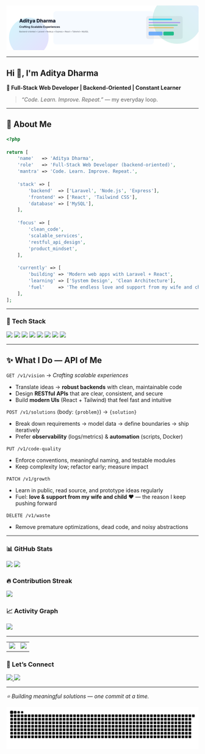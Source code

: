 <!-- Banner: auto light/dark -->
<p align="center">
  <picture>
    <source media="(prefers-color-scheme: dark)" srcset="assets/banner-dark.svg" />
    <source media="(prefers-color-scheme: light)" srcset="assets/banner-light.svg" />
    <img alt="Aditya Dharma — Crafting Scalable Experiences" src="assets/banner-light.svg" />
  </picture>
</p>

---

## Hi 👋, I'm Aditya Dharma

**🚀 Full-Stack Web Developer | Backend-Oriented | Constant Learner**

> *“Code. Learn. Improve. Repeat.”* — my everyday loop.

---
## 🧭 About Me

```php
<?php

return [
    'name'   => 'Aditya Dharma',
    'role'   => 'Full-Stack Web Developer (backend-oriented)',
    'mantra' => 'Code. Learn. Improve. Repeat.',

    'stack' => [
        'backend'  => ['Laravel', 'Node.js', 'Express'],
        'frontend' => ['React', 'Tailwind CSS'],
        'database' => ['MySQL'],
    ],

    'focus' => [
        'clean_code',
        'scalable_services',
        'restful_api_design',
        'product_mindset',
    ],

    'currently' => [
        'building' => 'Modern web apps with Laravel + React',
        'learning' => ['System Design', 'Clean Architecture'],
        'fuel'     => 'The endless love and support from my wife and child — my greatest motivation to keep pushing forward.',
    ],
];
```
---
### 🧰 Tech Stack
<p align="left">
  <img src="https://img.shields.io/badge/Laravel-FF2D20?logo=laravel&logoColor=white" />
  <img src="https://img.shields.io/badge/Node.js-339933?logo=nodedotjs&logoColor=white" />
  <img src="https://img.shields.io/badge/Express-000000?logo=express&logoColor=white" />
  <img src="https://img.shields.io/badge/React-20232A?logo=react&logoColor=61DAFB" />
  <img src="https://img.shields.io/badge/Tailwind-38B2AC?logo=tailwindcss&logoColor=white" />
  <img src="https://img.shields.io/badge/MySQL-005C84?logo=mysql&logoColor=white" />
  <img src="https://img.shields.io/badge/Docker-2496ED?logo=docker&logoColor=white" />
  <img src="https://img.shields.io/badge/Postman-FF6C37?logo=postman&logoColor=white" />
</p>

---
## ✨ What I Do — API of Me

`GET /v1/vision` → _Crafting scalable experiences_  
- Translate ideas → **robust backends** with clean, maintainable code  
- Design **RESTful APIs** that are clear, consistent, and secure  
- Build **modern UIs** (React + Tailwind) that feel fast and intuitive

`POST /v1/solutions` (body: `{problem}`) → `{solution}`  
- Break down requirements → model data → define boundaries → ship iteratively  
- Prefer **observability** (logs/metrics) & **automation** (scripts, Docker)

`PUT /v1/code-quality`  
- Enforce conventions, meaningful naming, and testable modules  
- Keep complexity low; refactor early; measure impact

`PATCH /v1/growth`  
- Learn in public, read source, and prototype ideas regularly  
- Fuel: **love & support from my wife and child** ❤️ — the reason I keep pushing forward

`DELETE /v1/waste`  
- Remove premature optimizations, dead code, and noisy abstractions
---

### 📊 GitHub Stats
<p align="left">
  <img height="152" src="https://github-readme-stats.vercel.app/api?username=adityaadharmaa&show_icons=true&rank_icon=percentile&hide_border=false&theme=tokyonight" />
  <img height="152" src="https://github-readme-stats.vercel.app/api/top-langs/?username=adityaadharmaa&layout=compact&langs_count=8&theme=tokyonight" />
</p>

### 🔥 Contribution Streak
<p>
  <img src="https://github-readme-streak-stats.herokuapp.com/?user=adityaadharmaa&theme=tokyonight" />
</p>

### 📈 Activity Graph
<p>
  <img src="https://github-readme-activity-graph.vercel.app/graph?username=adityaadharmaa&theme=tokyo-night&radius=8" />
</p>

---
<table>
  <tr>
    <td><img height="152" src="https://github-readme-stats.vercel.app/api?username=adityaadharmaa&show_icons=true&rank_icon=percentile&theme=tokyonight"></td>
    <td><img height="152" src="https://github-readme-stats.vercel.app/api/top-langs/?username=adityaadharmaa&layout=compact&langs_count=8&theme=tokyonight"></td>
  </tr>
</table>

### 🔗 Let’s Connect
<p>
  <a href="https://linkedin.com/in/adityadharmaa">
    <img src="https://img.shields.io/badge/LinkedIn-0077B5?style=for-the-badge&logo=linkedin&logoColor=white" />
  </a>
  <a href="mailto:agusadityadharma88@gmail.com">
    <img src="https://img.shields.io/badge/Email-D14836?style=for-the-badge&logo=gmail&logoColor=white" />
  </a>
</p>

---

<p align="left"><i>⭐ Building meaningful solutions — one commit at a time.</i></p>

<!-- Optional: Snake animation -->
<p align="center">
  <img src="https://raw.githubusercontent.com/adityaadharmaa/adityaadharmaa/output/snake.svg" alt="snake animation" />
</p>
